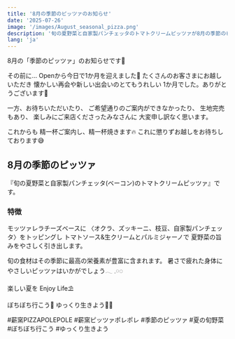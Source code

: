 ```yaml
---
title: '8月の季節のピッツァのお知らせ'
date: '2025-07-26'
image: '/images/August_seasonal_pizza.png'
description: '旬の夏野菜と自家製パンチェッタのトマトクリームピッツァが8月の季節のピッツァです。オープンから1か月のご挨拶も。'
lang: 'ja'
---
```


8月の「季節のピッツァ」のお知らせです📢

その前に…
Openから今日で1か月を迎えました🌻
たくさんのお客さまにお越しいただき
懐かしい再会や新しい出会いのとてもうれしい
1か月でした。ありがとうございます🤍

一方、お待ちいただいたり、
ご希望通りのご案内ができなかったり、
生地完売もあり、
楽しみにご来店くださったみなさんに
大変申し訳なく思います。

これからも
精一杯ご案内し、精一杯焼きます🔥
これに懲りずお越しをお待ちしております😅

## 8月の季節のピッツァ

『旬の夏野菜と自家製パンチェッタ(ベーコン)のトマトクリームピッツァ』です。

### 特徴

モッツァレラチーズベースに
〈オクラ、ズッキーニ、枝豆、自家製パンチェッタ〉をトッピングし
トマトソース&生クリームとパルミジャーノで
夏野菜の旨みをやさしく引き出します。

旬の食材はその季節に最高の栄養素が豊富に含まれます。
暑さで疲れた身体に
やさしいピッツァはいかがでしょう𓂃 𓈒𓏸◌

楽しい夏を
Enjoy Life⛱️

ぼちぼち行こう👣
ゆっくり生きよう🐢➿

#薪窯PIZZAPOLEPOLE #薪窯ピッツァポレポレ #季節のピッツァ #夏の旬野菜 #ぼちぼち行こう #ゆっくり生きよう
